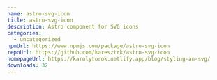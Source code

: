 ```yaml
---
name: astro-svg-icon
title: astro-svg-icon
description: Astro component for SVG icons
categories:
  - uncategorized
npmUrl: https://www.npmjs.com/package/astro-svg-icon
repoUrl: https://github.com/karesztrk/astro-svg-icon
homepageUrl: https://karolytorok.netlify.app/blog/styling-an-svg/
downloads: 32
---
```

